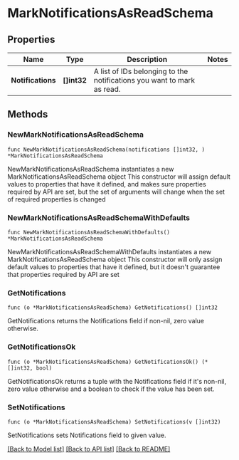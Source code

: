 # MarkNotificationsAsReadSchema

## Properties

Name | Type | Description | Notes
------------ | ------------- | ------------- | -------------
**Notifications** | **[]int32** | A list of IDs belonging to the notifications you want to mark as read. | 

## Methods

### NewMarkNotificationsAsReadSchema

`func NewMarkNotificationsAsReadSchema(notifications []int32, ) *MarkNotificationsAsReadSchema`

NewMarkNotificationsAsReadSchema instantiates a new MarkNotificationsAsReadSchema object
This constructor will assign default values to properties that have it defined,
and makes sure properties required by API are set, but the set of arguments
will change when the set of required properties is changed

### NewMarkNotificationsAsReadSchemaWithDefaults

`func NewMarkNotificationsAsReadSchemaWithDefaults() *MarkNotificationsAsReadSchema`

NewMarkNotificationsAsReadSchemaWithDefaults instantiates a new MarkNotificationsAsReadSchema object
This constructor will only assign default values to properties that have it defined,
but it doesn't guarantee that properties required by API are set

### GetNotifications

`func (o *MarkNotificationsAsReadSchema) GetNotifications() []int32`

GetNotifications returns the Notifications field if non-nil, zero value otherwise.

### GetNotificationsOk

`func (o *MarkNotificationsAsReadSchema) GetNotificationsOk() (*[]int32, bool)`

GetNotificationsOk returns a tuple with the Notifications field if it's non-nil, zero value otherwise
and a boolean to check if the value has been set.

### SetNotifications

`func (o *MarkNotificationsAsReadSchema) SetNotifications(v []int32)`

SetNotifications sets Notifications field to given value.



[[Back to Model list]](../README.md#documentation-for-models) [[Back to API list]](../README.md#documentation-for-api-endpoints) [[Back to README]](../README.md)


